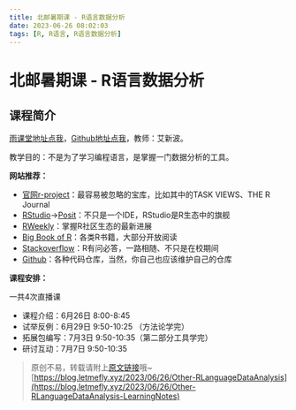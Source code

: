 ```yaml
---
title: 北邮暑期课 - R语言数据分析
date: 2023-06-26 08:02:03
tags: [R, R语言, R语言数据分析]
---
```


# 北邮暑期课 - R语言数据分析

## 课程简介

[雨课堂地址点我](https://grsbupt.yuketang.cn/pro/lms/84eubUaed9T/16809342/studycontent)，[Github地址点我](https://github.com/byaxb/RDataAnalytics)，教师：艾新波。

教学目的：不是为了学习编程语言，是掌握一门数据分析的工具。

**网站推荐：**

+ [官网r-project](https://www.r-project.org)：最容易被忽略的宝库，比如其中的TASK VIEWS、THE R Journal
+ [RStudio](https://www.rstudio.com)->[Posit](https://posit.co/)：不只是一个IDE，RStudio是R生态中的旗舰
+ [RWeekly](https://rweekly.org)：掌握R社区生态的最新进展
+ [Big Book of R](https://www.bigbookofr.com)：各类R书籍，大部分开放阅读
+ [Stackoverflow](https://stackoverflow.com/questions/tagged/r)：R有问必答，一路相随、不只是在校期间
+ [Github](https://github.com)：各种代码仓库，当然，你自己也应该维护自己的仓库

**课程安排：**

一共4次直播课

+ 课程介绍：6月26日 8:00-8:45
+ 试举反例：6月29日 9:50-10:25 （方法论学完）
+ 拓展包编写：7月3日 9:50-10:35（第二部分工具学完）
+ 研讨互动：7月7日 9:50-10:35


> 原创不易，转载请附上[原文链接](https://blog.letmefly.xyz/2023/06/26/Other-RLanguageDataAnalysis)哦~
> [https://blog.letmefly.xyz/2023/06/26/Other-RLanguageDataAnalysis](https://blog.letmefly.xyz/2023/06/26/Other-RLanguageDataAnalysis-LearningNotes)